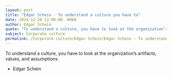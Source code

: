 ```yaml
---
layout: post
title: "Edgar Schein - To understand a culture you have to"
date: 2024-12-28 12:00:00 -0000
author: Edgar Schein
quote: "To understand a culture, you have to look at the organization’s artifacts, values, and assumptions."
subject: Corporate culture
permalink: /Corporate culture/Edgar Schein/Edgar Schein - To understand a culture you have to
---
```


To understand a culture, you have to look at the organization’s artifacts, values, and assumptions.

- Edgar Schein

